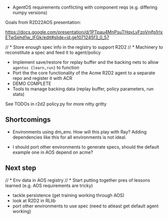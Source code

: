 * AgentOS requirements conflicting with component reqs (e.g. differing numpy versions)


Goals from R2D22AOS presentation: 

https://docs.google.com/presentation/d/1PTpau4MnPsuTHqvLvFzoVnjfp1rlxETwSehd1w_IFGk/edit#slide=id.ge1071245f3_0_57

// * Store enough spec info in the registry to support R2D2
// * Machinery to reconstitute a spec and feed it to agent/policy
* Implement save/restore for replay buffer and the backing nets to allow `agentos {learn,run}` to function
* Port the the core functionality of the Acme R2D2 agent to a separate repo and register it with ACR
* DEMO COMPLETE
* Tools to manage backing data (replay buffer, policy parameters, run stats)


See TODOs in r2d2 policy.py for more nitty gritty

## Shortcomings

* Environments using dm_env.  How will this play with Ray?  Adding dependencies
  like this for all environments is not ideal.

* I should port other environments to generate specs, should the default
  example one in AOS depend on acme?


## Next step

// * Env data in AOS registry
// * Start putting together pres of lessons learned (e.g. AOS requirements are tricky)

* tackle persistence (get training working through AOS)
* look at R2D2 in RLlib
* port other environments to use spec (need to atleast get default agent working)
